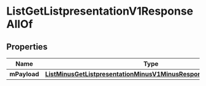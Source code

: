 
# ListGetListpresentationV1ResponseAllOf

## Properties
Name | Type | Description | Notes
------------ | ------------- | ------------- | -------------
**mPayload** | [**ListMinusGetListpresentationMinusV1MinusResponseMinusMPayload**](ListMinusGetListpresentationMinusV1MinusResponseMinusMPayload.md) |  | 



